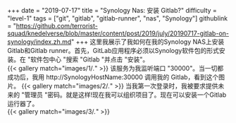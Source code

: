 +++
date = "2019-07-17"
title = "Synology Nas: 安装 Gitlab?"
difficulty = "level-1"
tags = ["git", "gitlab", "gitlab-runner", "nas", "Synology"]
githublink = "https://github.com/terrorist-squad/knedelverse/blob/master/content/post/2019/july/20190717-gitlab-on-synology/index.zh.md"
+++
这里我展示了我如何在我的Synology NAS上安装Gitlab和Gitlab runner。首先，GitLab应用程序必须以Synology软件包的形式安装。在 "软件包中心 "搜索 "Gitlab "并点击 "安装"。   
{{< gallery match="images/1/*.*" >}}
该服务为我监听端口 "30000"。当一切都成功后，我用 http://SynologyHostName:30000 调用我的 Gitlab，看到这个图片。
{{< gallery match="images/2/*.*" >}}
当我第一次登录时，我被要求提供未来的 "管理员 "密码。就是这样!现在我可以组织项目了。现在可以安装一个Gitlab运行器了。  
{{< gallery match="images/3/*.*" >}}
